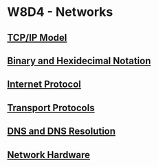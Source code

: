 # W8D4 - Networks

## [TCP/IP Model]

## [Binary and Hexidecimal Notation]

## [Internet Protocol]

## [Transport Protocols]

## [DNS and DNS Resolution]

## [Network Hardware]

[TCP/IP Model]: ./tsp-ip-model.md
[Binary and Hexidecimal Notation]: ./binary-hexidecimal.md
[Internet Protocol]: ./internet-protocol.md
[Transport Protocols]: ./transport-protocols.md
[DNS and DNS Resolution]: ./dns.md
[Network Hardware]: ./hardware.md